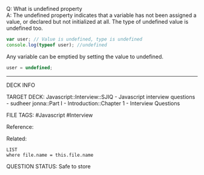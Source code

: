 Q: What is undefined property  
A: The undefined property indicates that a variable has not been assigned a value, or declared but not initialized at all. The type of undefined value is undefined too.
```javascript
var user; // Value is undefined, type is undefined
console.log(typeof user); //undefined
```
Any variable can be emptied by setting the value to undefined.
```javascript
user = undefined;
```
<!--ID: 1693596716592-->

---

DECK INFO

TARGET DECK: Javascript::Interview::SJIQ - Javascript interview questions - sudheer jonna::Part I - Introduction::Chapter 1 - Interview Questions

FILE TAGS: #Javascript #Interview

Reference:

Related:

```dataview
LIST
where file.name = this.file.name
```

QUESTION STATUS: Safe to store
